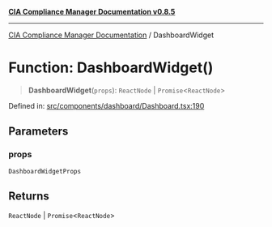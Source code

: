 [**CIA Compliance Manager Documentation v0.8.5**](../README.md)

***

[CIA Compliance Manager Documentation](../globals.md) / DashboardWidget

# Function: DashboardWidget()

> **DashboardWidget**(`props`): `ReactNode` \| `Promise`\<`ReactNode`\>

Defined in: [src/components/dashboard/Dashboard.tsx:190](https://github.com/Hack23/cia-compliance-manager/blob/eca22610f41e5f6b6c0cece88769b1ffbe9db4bd/src/components/dashboard/Dashboard.tsx#L190)

## Parameters

### props

`DashboardWidgetProps`

## Returns

`ReactNode` \| `Promise`\<`ReactNode`\>
